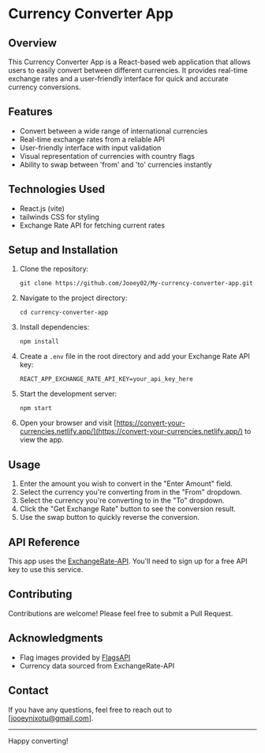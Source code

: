 # Currency Converter App

## Overview

This Currency Converter App is a React-based web application that allows users to easily convert between different currencies. It provides real-time exchange rates and a user-friendly interface for quick and accurate currency conversions.

## Features

- Convert between a wide range of international currencies
- Real-time exchange rates from a reliable API
- User-friendly interface with input validation
- Visual representation of currencies with country flags
- Ability to swap between 'from' and 'to' currencies instantly

## Technologies Used

- React.js (vite)
- tailwinds CSS for styling
- Exchange Rate API for fetching current rates

## Setup and Installation

1. Clone the repository:
   ```
   git clone https://github.com/Jooey02/My-currency-converter-app.git
   ```

2. Navigate to the project directory:
   ```
   cd currency-converter-app
   ```

3. Install dependencies:
   ```
   npm install
   ```

4. Create a `.env` file in the root directory and add your Exchange Rate API key:
   ```
   REACT_APP_EXCHANGE_RATE_API_KEY=your_api_key_here
   ```

5. Start the development server:
   ```
   npm start
   ```

6. Open your browser and visit [https://convert-your-currencies.netlify.app/](https://convert-your-currencies.netlify.app/) to view the app.

## Usage

1. Enter the amount you wish to convert in the "Enter Amount" field.
2. Select the currency you're converting from in the "From" dropdown.
3. Select the currency you're converting to in the "To" dropdown.
4. Click the "Get Exchange Rate" button to see the conversion result.
5. Use the swap button to quickly reverse the conversion.

## API Reference

This app uses the [ExchangeRate-API](https://www.exchangerate-api.com/). You'll need to sign up for a free API key to use this service.

## Contributing

Contributions are welcome! Please feel free to submit a Pull Request.


## Acknowledgments

- Flag images provided by [FlagsAPI](https://flagsapi.com/)
- Currency data sourced from ExchangeRate-API

## Contact

If you have any questions, feel free to reach out to [jooeynixotu@gmail.com].

---

Happy converting!
